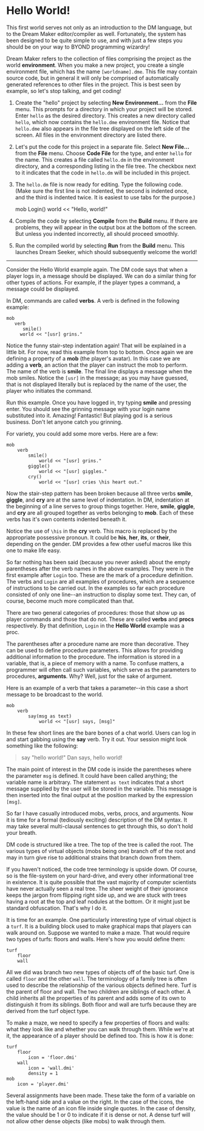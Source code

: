 # Hello World!

This first world serves not only as an introduction to the DM language,
but to the Dream Maker editor/compiler as well.  Fortunately, the system
has been designed to be quite simple to use, and with just a few steps you
should be on your way to BYOND programming wizardry!

Dream Maker refers to the collection of files comprising the project as the
world **environment**.  When you make a new project, you create a single
environment file, which has the name `[worldname].dme`.  This
file may contain source code, but in general it will only be comprised of
automatically generated references to other files in the project.  This is
best seen by example, so let's stop talking, and get coding!

1. Create the "hello" project by selecting **New Environment...**
from the **File** menu.  This prompts for a directory in which your
project will be stored.  Enter `hello` as the desired
directory.  This creates a new directory called `hello`,
which now contains the `hello.dme` environment file.  Notice that
`hello.dme` also appears in the file tree displayed on the left side
of the screen.  All files in the environment directory are listed there.

2. Let's put the code for this project in a separate file.  Select
**New File...** from the **File** menu.  Choose **Code File**
for the type, and enter `hello` for the name.  This creates a file
called `hello.dm` in the environment directory, and a
corresponding listing in the file tree.  The checkbox next to it indicates
that the code in `hello.dm` will be included in this project.

3. The `hello.dm` file is now ready for editing.  Type the
following code.  (Make sure the first line is not indented, the second is
indented once, and the third is indented twice.  It is easiest to use tabs
for the purpose.)

    mob
        Login()
            world << "Hello, world!"

4. Compile the code by selecting **Compile** from the **Build**
menu.  If there are problems, they will appear in the output box at the
bottom of the screen.  But unless you indented incorrectly, all should
proceed smoothly.

5. Run the compiled world by selecting **Run** from the
**Build** menu.  This launches Dream Seeker, which should subsequently
welcome the world!
***
Consider the Hello World example again.  The DM code says that when a player
logs in, a message should be displayed.  We can do a similar thing for other
types of actions.  For example, if the player types a command, a message
could be displayed.

In DM, commands are called **verbs**.  A verb is defined in the following
example:


	mob
	   verb
	      smile()
		 world << "[usr] grins."

Notice the funny stair-step indentation again!  That will be explained in a
little bit.  For now, read this example from top to bottom.  Once again we
are defining a property of a **mob** (the player's avatar).  In this case
we are adding a **verb**, an action that the player can instruct the mob
to perform.  The name of the verb is **smile**.  The final line displays a
message when the mob smiles.  Notice the `[usr]` in the message; as you
may have guessed, that is not displayed literally but is replaced by the
name of the user, the player who initiates the command.

Run this example.  Once you have logged in, try typing **smile** and
pressing enter.  You should see the grinning message with your login name
substituted into it.  Amazing!  Fantastic!  But playing god is a serious
business.  Don't let anyone catch you grinning.

For variety, you could add some more verbs.  Here are a few:


    mob
        verb
            smile()
                world << "[usr] grins."
            giggle()
                world << "[usr] giggles."
            cry()
                world << "[usr] cries \his heart out."

Now the stair-step pattern has been broken because all three verbs
**smile**, **giggle**, and **cry** are at the same level of
indentation.  In DM, indentation at the beginning of a line serves to group
things together.  Here, **smile**, **giggle**, and **cry** are
all grouped together as verbs belonging to **mob**.  Each of these verbs
has it's own contents indented beneath it.



Notice the use of `\his` in the **cry** verb.  This
macro is replaced by the appropriate possessive pronoun.  It could be
**his**, **her**, **its**, or **their**, depending on the
gender.  DM provides a few other useful macros like this one to make life
easy.



So far nothing has been said (because you never asked) about the empty
parentheses after the verb names in the above examples.  They were in the
first example after `Login` too.  These are the mark of a procedure
definition.  The verbs and `Login` are all examples of procedures,
which are a sequence of instructions to be carried out.  In the examples so
far each procedure consisted of only one line--an instruction to display
some text.  They can, of course, become much more complicated than that.



There are two general categories of procedures: those that show up as player
commands and those that do not.  These are called **verbs** and
**procs** respectively.  By that definition, `Login` in the
**Hello World** example was a proc.



The parentheses after a procedure name are more than decorative.  They can
be used to define procedure parameters.  This allows for providing additional
information to the procedure.  The information is stored in a variable, that
is, a piece of memory with a name.  To confuse matters, a programmer will
often call such variables, which serve as the parameters to procedures,
**arguments**.  Why?  Well, just for the sake of argument.

Here is an example of a verb that takes a parameter--in this case a short
message to be broadcast to the world.


    mob
        verb
            say(msg as text)
                world << "[usr] says, [msg]"

In these few short lines are the bare bones of a chat world.  Users can log
in and start gabbing using the **say** verb.  Try it out.  Your session
might look something like the following:


> say "hello world!"
> Dan says, hello world!

The main point of interest in the DM code is inside the parentheses where
the parameter `msg` is defined.  It could have been called anything; the
variable name is arbitrary.  The statement `as text` indicates that a
short message supplied by the user will be stored in the variable.  This
message is then inserted into the final output at the position marked by the
expression `[msg]`.

So far I have casually introduced mobs, verbs, procs, and arguments.  Now
it is time for a formal (tediously exciting) description of the DM syntax.
It may take several multi-clausal sentences to get through this, so don't
hold your breath.



DM code is structured like a tree.  The top of the tree is called the root.
The various types of virtual objects (mobs being one) branch off of the root
and may in turn give rise to additional strains that branch down from them.

If you haven't noticed, the code tree terminology is upside down.  Of
course, so is the file-system on your hard-drive, and every other
informational tree in existence.  It is quite possible that the vast
majority of computer scientists have never actually seen a real tree.  The
sheer weight of their ignorance keeps the jargon from flipping right side
up, and we are stuck with trees having a root at the top and leaf nodules at
the bottom.  Or it might just be standard obfuscation.  That's why I do it.

It is time for an example.  One particularly interesting type of virtual
object is a `turf`.  It is a building block used to make graphical
maps that players can walk around on.  Suppose we wanted to make a maze.
That would require two types of turfs: floors and walls.  Here's how you
would define them:


    turf
        floor
        wall



All we did was branch two new types of objects off of the basic turf.  One
is called `floor` and the other `wall`.  The terminology of a family
tree is often used to describe the relationship of the various objects
defined here.  Turf is the parent of floor and wall.  The two children are
siblings of each other.  A child inherits all the properties of its parent
and adds some of its own to distinguish it from its siblings.  Both floor
and wall are turfs because they are derived from the turf object type.

To make a maze, we need to specify a few properties of floors and walls:
what they look like and whether you can walk through them.  While we're at
it, the appearance of a player should be defined too.  This is how it is
done:

    turf
        floor
            icon = 'floor.dmi'
        wall
            icon = 'wall.dmi'
            density = 1
    mob
        icon = 'player.dmi'

Several assignments have been made.  These take the form of a variable on
the left-hand side and a value on the right.  In the case of the icons, the
value is the name of an icon file inside single quotes.  In the case of
density, the value should be 1 or 0 to indicate if it is dense or not.  A
dense turf will not allow other dense objects (like mobs) to walk through
them.

